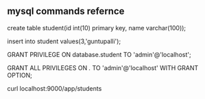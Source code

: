 ## mysql commands refernce

create table student(id int(10) primary key, name varchar(100));


insert into student values(3,'guntupalli');


GRANT PRIVILEGE ON database.student TO 'admin'@'localhost';


GRANT ALL PRIVILEGES ON *.* TO 'admin'@'localhost' WITH GRANT OPTION;



curl localhost:9000/app/students
